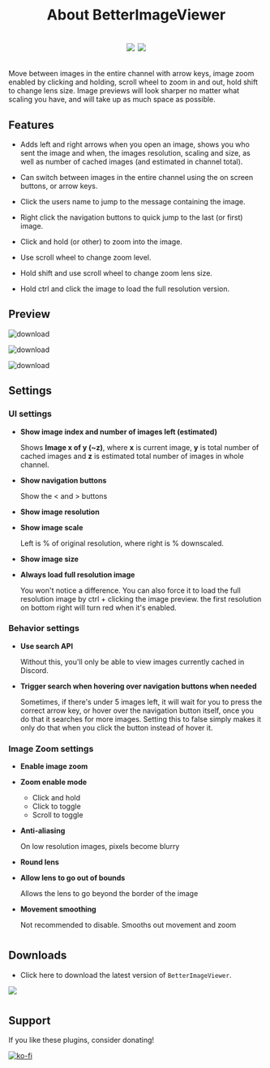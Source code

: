 <!--
<a href="https://mblais-portfolio.netlify.app/">
<p align="center">
  <img src="https://i.imgur.com/TATMUpm.png">
</p>
</a>


<!-- 
<img src="https://img.shields.io/badge/Version-2-blue?style=for-the-badge">
-->

<h1><p align="center">About BetterImageViewer</p><p align="center">
<img src="https://img.shields.io/github/stars/1Lighty/BetterDiscordPlugins?color=yellow&style=for-the-badge">
<img src="https://img.shields.io/github/forks/1Lighty/BetterDiscordPlugins?color=blue&style=for-the-badge">
</p></h1>

Move between images in the entire channel with arrow keys, image zoom enabled by clicking and holding, scroll wheel to zoom in and out, hold shift to change lens size. Image previews will look sharper no matter what scaling you have, and will take up as much space as possible.

## Features
- Adds left and right arrows when you open an image, shows you who sent the image and when, the images resolution, scaling and size, as well as number of cached images (and estimated in channel total).

- Can switch between images in the entire channel using the on screen buttons, or arrow keys.

- Click the users name to jump to the message containing the image.

- Right click the navigation buttons to quick jump to the last (or first) image.

- Click and hold (or other) to zoom into the image.

- Use scroll wheel to change zoom level.

- Hold shift and use scroll wheel to change zoom lens size.

- Hold ctrl and click the image to load the full resolution version.


## Preview
![download](https://camo.githubusercontent.com/61f711d024bc516f3b26b0972b49a1d0af8e5d75ad40a7a5d7e35ed225955d15/68747470733a2f2f692e696d6775722e636f6d2f596c53515133792e706e67)

![download](https://camo.githubusercontent.com/bdf85868222fd300f87ccf8aeb437f014974fa1b6204bec5ca7c54fdfeed3fcf/68747470733a2f2f692e696d6775722e636f6d2f7962485562746f2e706e67)

![download](https://camo.githubusercontent.com/b3a99e685e29f39436ec060b0c71a0ae56e022cdbeda3dfa0727e285b8260b9e/68747470733a2f2f692e696d6775722e636f6d2f754471756b75772e706e67)

## Settings

### __UI settings__
- **Show image index and number of images left (estimated)**
    
    Shows **Image x of y (~z)**, where **x** is current image, **y** is total number of cached images and **z** is estimated total number of images in whole channel.

- **Show navigation buttons**
    
    Show the < and > buttons

- **Show image resolution**
- **Show image scale**
    
    Left is % of original resolution, where right is % downscaled.

- **Show image size**
- **Always load full resolution image**

    You won't notice a difference. You can also force it to load the full resolution image by ctrl + clicking the image preview. the first resolution on bottom right will turn red when it's enabled.

### __Behavior settings__
- **Use search API**

  Without this, you'll only be able to view images currently cached in Discord.

- **Trigger search when hovering over navigation buttons when needed**

  Sometimes, if there's under 5 images left, it will wait for you to press the correct arrow key, or hover over the navigation button itself, once you do that it searches for more images. Setting this to false simply makes it only do that when you click the button instead of hover it.

### __Image Zoom settings__
- **Enable image zoom**

- **Zoom enable mode**
  - Click and hold
  - Click to toggle
  - Scroll to toggle

- **Anti-aliasing**

  On low resolution images, pixels become blurry

- **Round lens**
- **Allow lens to go out of bounds**

  Allows the lens to go beyond the border of the image

- **Movement smoothing**

  Not recommended to disable. Smooths out movement and zoom


# <!--used as a divider -->

## Downloads

- Click here to download the latest version of `BetterImageViewer`.

<a href="https://1lighty.github.io/BetterDiscordStuff/?plugin=BetterImageViewer&dl=1" target="_blank"><img src="https://img.shields.io/badge/Download Here-1C1E23?style=for-the-badge&logo="></a>

# <!--used as a divider -->

## Support
If you like these plugins, consider donating!

[![ko-fi](https://www.ko-fi.com/img/githubbutton_sm.svg)](https://ko-fi.com/L3L01A2WY)
